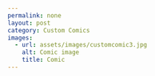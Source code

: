 ```yaml
---
permalink: none
layout: post
category: Custom Comics
images:   
  - url: assets/images/customcomic3.jpg
    alt: Comic image
    title: Comic
---
```

